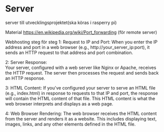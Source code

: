 # Server
server till utvecklingsprojektet(ska köras i rasperry pi)

Material
https://en.wikipedia.org/wiki/Port_forwarding (för remote server)


Webhosting steg för steg
    1: Request to IP and Port:
    When you enter the IP address and port in a web browser (e.g., http://your_server_ip:port), it sends an HTTP request to that address and port combination.
    
2: Server Response:    
    Your server, configured with a web server like Nginx or Apache, receives the HTTP request. The server then processes the request and sends back an HTTP response.

  3: HTML Content:
   If you've configured your server to serve an HTML file (e.g., index.html) in response to requests to that IP and port, the response will contain the HTML content of that file. This     HTML content is what the web browser interprets and displays as a web page.

   4: Web Browser Rendering:
    The web browser receives the HTML content from the server and renders it as a website. This includes displaying text, images, links, and any other elements defined in the HTML file.
